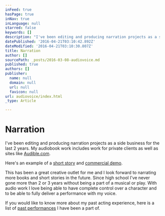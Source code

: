 ```yaml
---
inFeed: true
hasPage: true
inNav: true
inLanguage: null
starred: false
keywords: []
description: "I've been editing and producing narration projects as a side business for the last 2 years. My audiobook work includes work for private clients as well as sites like Audible.com."
datePublished: '2016-04-21T03:10:42.892Z'
dateModified: '2016-04-21T03:10:30.807Z'
title: Narration
author: []
sourcePath: _posts/2016-03-08-audiovoice.md
published: true
authors: []
publisher:
  name: null
  domain: null
  url: null
  favicon: null
url: audiovoice/index.html
_type: Article

---
```

# Narration

I've been editing and producing narration projects as a side business for the last 2 years. My audiobook work includes work for private clients as well as sites like [Audible.com][0].

Here's an example of a [short story][1] and [commercial demo][2]. 

This has been a great creative outlet for me and I look forward to narrating more books and short stories in the future. Since high school I've never gone more than 2 or 3 years without being a part of a musical or play. With audio work I love being able to have complete control over a character and to be able to fully deliver a performance with my voice.

If you would like to know more about my past acting experience, here is a list of [past performances][3] I have been a part of.

[0]: http://www.audible.com/search/ref=a_search_c4_1_1_1_srNarr?searchNarrator=Mark+Schenker&qid=1461206517&sr=1-1
[1]: https://soundcloud.com/mschenker/a-love-story
[2]: https://soundcloud.com/mschenker/mark-voice-demo
[3]: https://docs.google.com/document/d/17Wb8F-m-ByvikfWFU3P9irqqyYGHW_bMKdYqh-zb5yU/edit?usp=sharing